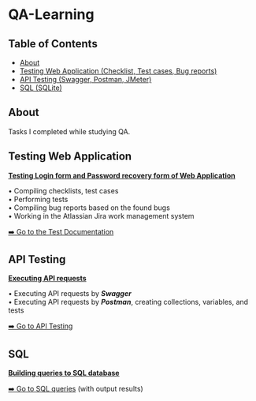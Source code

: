 # QA-Learning <a name="start"></a>

## Table of Contents

- [About](#about)
- [Testing Web Application (Checklist, Test cases, Bug reports)](#testing_web_app)
- [API Testing (Swagger, Postman, JMeter)](#api)
- [SQL (SQLite)](#sql)


## About <a name="about"></a>

Tasks I completed while studying QA.


## Testing Web Application <a name="testing_web_app"></a>

**<ins>Testing Login form and Password recovery form of Web Application</ins>**  

• Compiling checklists, test cases  
• Performing tests  
• Compiling bug reports based on the found bugs  
• Working in the Atlassian Jira work management system  

[➡️ Go to the Test Documentation](https://github.com/mentor-dev/QA-Learning/tree/main/Testing_Web_Application#start)  


## API Testing <a name="api"></a>

**<ins>Executing API requests</ins>**  

• Executing API requests by ***Swagger***  
• Executing API requests by ***Postman***, creating collections, variables, and tests 

[➡️ Go to API Testing](https://github.com/mentor-dev/QA-Learning/tree/main/API_Testing#start)


## SQL <a name="sql"></a>

**<ins>Building queries to SQL database</ins>**  

[➡️ Go to SQL queries](https://github.com/mentor-dev/QA-Learning/tree/main/SQL#start) (with output results)
